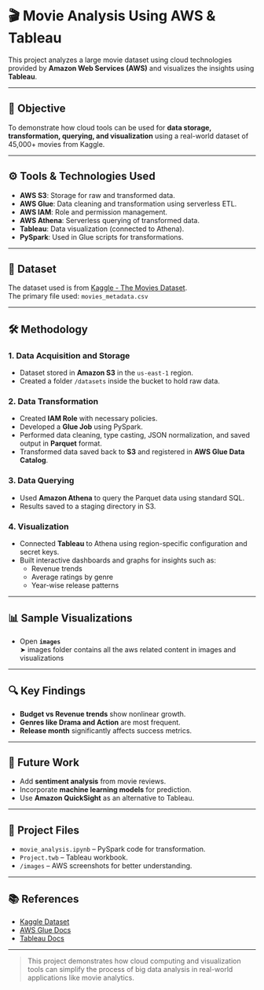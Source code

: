 # 🎬 Movie Analysis Using AWS & Tableau

This project analyzes a large movie dataset using cloud technologies provided by **Amazon Web Services (AWS)** and visualizes the insights using **Tableau**.

---

## 📌 Objective

To demonstrate how cloud tools can be used for **data storage, transformation, querying, and visualization** using a real-world dataset of 45,000+ movies from Kaggle.

---

## ⚙️ Tools & Technologies Used

- **AWS S3**: Storage for raw and transformed data.
- **AWS Glue**: Data cleaning and transformation using serverless ETL.
- **AWS IAM**: Role and permission management.
- **AWS Athena**: Serverless querying of transformed data.
- **Tableau**: Data visualization (connected to Athena).
- **PySpark**: Used in Glue scripts for transformations.

---

## 📂 Dataset

The dataset used is from [Kaggle - The Movies Dataset](https://www.kaggle.com/datasets/rounakbanik/the-movies-dataset?select=movies_metadata.csv).  
The primary file used: `movies_metadata.csv`

---

## 🛠️ Methodology

### 1. **Data Acquisition and Storage**
- Dataset stored in **Amazon S3** in the `us-east-1` region.
- Created a folder `/datasets` inside the bucket to hold raw data.

### 2. **Data Transformation**
- Created **IAM Role** with necessary policies.
- Developed a **Glue Job** using PySpark.
- Performed data cleaning, type casting, JSON normalization, and saved output in **Parquet** format.
- Transformed data saved back to **S3** and registered in **AWS Glue Data Catalog**.

### 3. **Data Querying**
- Used **Amazon Athena** to query the Parquet data using standard SQL.
- Results saved to a staging directory in S3.

### 4. **Visualization**
- Connected **Tableau** to Athena using region-specific configuration and secret keys.
- Built interactive dashboards and graphs for insights such as:
  - Revenue trends
  - Average ratings by genre
  - Year-wise release patterns

---

## 📊 Sample Visualizations


- Open **`images`**  
  ➤ images folder contains all the aws related  content in images and visualizations

---



## 🔍 Key Findings

- **Budget vs Revenue trends** show nonlinear growth.
- **Genres like Drama and Action** are most frequent.
- **Release month** significantly affects success metrics.

---

## 🚀 Future Work

- Add **sentiment analysis** from movie reviews.
- Incorporate **machine learning models** for prediction.
- Use **Amazon QuickSight** as an alternative to Tableau.

---

## 📁 Project Files

- `movie_analysis.ipynb` – PySpark code for transformation.
- `Project.twb` – Tableau workbook.
- `/images` – AWS screenshots for better understanding.

---

## 📚 References

- [Kaggle Dataset](https://www.kaggle.com/datasets/rounakbanik/the-movies-dataset)
- [AWS Glue Docs](https://docs.aws.amazon.com/glue/)
- [Tableau Docs](https://help.tableau.com/)

---

> This project demonstrates how cloud computing and visualization tools can simplify the process of big data analysis in real-world applications like movie analytics.
